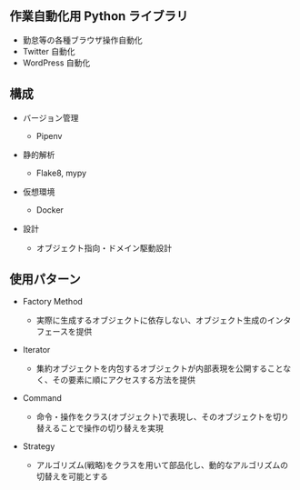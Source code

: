 ## 作業自動化用 Python ライブラリ

- 勤怠等の各種ブラウザ操作自動化
- Twitter 自動化
- WordPress 自動化

## 構成

- バージョン管理

  - Pipenv

- 静的解析

  - Flake8, mypy

- 仮想環境

  - Docker

- 設計
  - オブジェクト指向・ドメイン駆動設計

## 使用パターン

- Factory Method
  - 実際に生成するオブジェクトに依存しない、オブジェクト生成のインタフェースを提供
- Iterator

  - 集約オブジェクトを内包するオブジェクトが内部表現を公開することなく、その要素に順にアクセスする方法を提供

- Command

  - 命令・操作をクラス(オブジェクト)で表現し、そのオブジェクトを切り替えることで操作の切り替えを実現

- Strategy
  - アルゴリズム(戦略)をクラスを用いて部品化し、動的なアルゴリズムの切替えを可能とする
  <!-- - Loan -->
